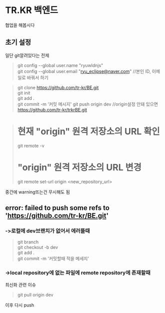 # TR.KR 백엔드 
협업을 해봅시다


## 초기 설정
일단 git깔려있다는 전제
>git config --global user.name "ryuwldnjs"<br>
>git config --global user.email "ryu_eclipse@naver.com"   //본인 ID, 이메일로 바꿔서 하기

>git clone https://github.com/tr-kr/BE.git <br>
>git init <br>
>git add . <br>
>git commit -m '커밋 메시지'
>git push origin dev //origin설정 안돼 있으면 https://github.com/tr-kr/trkrBE.git

># 현재 "origin" 원격 저장소의 URL 확인
>git remote -v
># "origin" 원격 저장소의 URL 변경
>git remote set-url origin <new_repository_url>


중간에 warning뜨는건 무시해도 됨

## error: failed to push some refs to 'https://github.com/tr-kr/BE.git' <br>
### ->로컬에 dev브랜치가 없어서 에러뜰때
>git branch <br>
>git checkout -b dev <br>
>git add . <br>
>git commit -m '커밋할때 적을 메세지'

### ->local repository에 없는 파일에 remote repository에 존재할때
최신화 관련 이슈
>git pull origin dev

이후 다시 push
